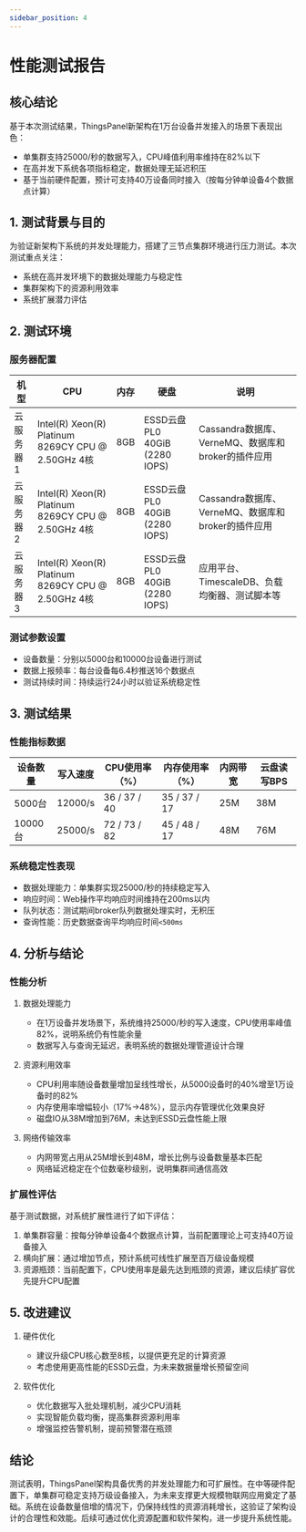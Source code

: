 ```yaml
---
sidebar_position: 4
---
```


# 性能测试报告

## 核心结论

基于本次测试结果，ThingsPanel新架构在1万台设备并发接入的场景下表现出色：

- 单集群支持25000/秒的数据写入，CPU峰值利用率维持在82%以下
- 在高并发下系统各项指标稳定，数据处理无延迟积压
- 基于当前硬件配置，预计可支持40万设备同时接入（按每分钟单设备4个数据点计算）

## 1. 测试背景与目的

为验证新架构下系统的并发处理能力，搭建了三节点集群环境进行压力测试。本次测试重点关注：

- 系统在高并发环境下的数据处理能力与稳定性
- 集群架构下的资源利用效率
- 系统扩展潜力评估

## 2. 测试环境

### 服务器配置

| 机型     | CPU                                           | 内存 | 硬盘                      | 说明                                            |
|----------|-----------------------------------------------|------|---------------------------|-------------------------------------------------|
| 云服务器1 | Intel(R) Xeon(R) Platinum 8269CY CPU @ 2.50GHz 4核 | 8GB  | ESSD云盘 PL0 40GiB (2280 IOPS) | Cassandra数据库、VerneMQ、数据库和broker的插件应用 |
| 云服务器2 | Intel(R) Xeon(R) Platinum 8269CY CPU @ 2.50GHz 4核 | 8GB  | ESSD云盘 PL0 40GiB (2280 IOPS) | Cassandra数据库、VerneMQ、数据库和broker的插件应用 |
| 云服务器3 | Intel(R) Xeon(R) Platinum 8269CY CPU @ 2.50GHz 4核 | 8GB  | ESSD云盘 PL0 40GiB (2280 IOPS) | 应用平台、TimescaleDB、负载均衡器、测试脚本等       |

### 测试参数设置

- 设备数量：分别以5000台和10000台设备进行测试
- 数据上报频率：每台设备每6.4秒推送16个数据点
- 测试持续时间：持续运行24小时以验证系统稳定性

## 3. 测试结果

### 性能指标数据

| 设备数量 | 写入速度 | CPU使用率（%） | 内存使用率（%） | 内网带宽 | 云盘读写BPS |
|----------|----------|-----------------|-----------------|----------|-------------|
| 5000台   | 12000/s  | 36 / 37 / 40    | 35 / 37 / 17    | 25M      | 38M         |
| 10000台  | 25000/s  | 72 / 73 / 82    | 45 / 48 / 17    | 48M      | 76M         |

### 系统稳定性表现

- 数据处理能力：单集群实现25000/秒的持续稳定写入
- 响应时间：Web操作平均响应时间维持在200ms以内
- 队列状态：测试期间broker队列数据处理实时，无积压
- 查询性能：历史数据查询平均响应时间`<500ms`

## 4. 分析与结论

### 性能分析

1. 数据处理能力
   - 在1万设备并发场景下，系统维持25000/秒的写入速度，CPU使用率峰值82%，说明系统仍有性能余量
   - 数据写入与查询无延迟，表明系统的数据处理管道设计合理

2. 资源利用效率
   - CPU利用率随设备数量增加呈线性增长，从5000设备时的40%增至1万设备时的82%
   - 内存使用率增幅较小（17%→48%），显示内存管理优化效果良好
   - 磁盘IO从38M增加到76M，未达到ESSD云盘性能上限

3. 网络传输效率
   - 内网带宽占用从25M增长到48M，增长比例与设备数量基本匹配
   - 网络延迟稳定在个位数毫秒级别，说明集群间通信高效

### 扩展性评估

基于测试数据，对系统扩展性进行了如下评估：

1. 单集群容量：按每分钟单设备4个数据点计算，当前配置理论上可支持40万设备接入
2. 横向扩展：通过增加节点，预计系统可线性扩展至百万级设备规模
3. 资源瓶颈：当前配置下，CPU使用率是最先达到瓶颈的资源，建议后续扩容优先提升CPU配置

## 5. 改进建议

1. 硬件优化
   - 建议升级CPU核心数至8核，以提供更充足的计算资源
   - 考虑使用更高性能的ESSD云盘，为未来数据量增长预留空间

2. 软件优化
   - 优化数据写入批处理机制，减少CPU消耗
   - 实现智能负载均衡，提高集群资源利用率
   - 增强监控告警机制，提前预警潜在瓶颈

## 结论

测试表明，ThingsPanel架构具备优秀的并发处理能力和可扩展性。在中等硬件配置下，单集群可稳定支持万级设备接入，为未来支撑更大规模物联网应用奠定了基础。系统在设备数量倍增的情况下，仍保持线性的资源消耗增长，这验证了架构设计的合理性和效能。后续可通过优化资源配置和软件架构，进一步提升系统性能。
